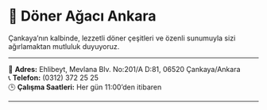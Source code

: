 # 🍴 Döner Ağacı Ankara

Çankaya’nın kalbinde, lezzetli döner çeşitleri ve özenli sunumuyla sizi ağırlamaktan mutluluk duyuyoruz.  

---

📌 **Adres:** Ehlibeyt, Mevlana Blv. No:201/A D:81, 06520 Çankaya/Ankara  
📞 **Telefon:** (0312) 372 25 25  
🕒 **Çalışma Saatleri:** Her gün 11:00’den itibaren  

---

